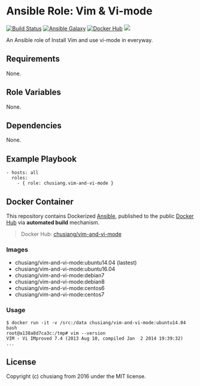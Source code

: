 # Ansible Role: Vim & Vi-mode

[![Build Status](https://travis-ci.org/chusiang/vim-and-vi-mode.ansible.role.svg?branch=master)](https://travis-ci.org/chusiang/vim-and-vi-mode.ansible.role) [![Ansible Galaxy](https://img.shields.io/badge/role-vim--and--vi--mode-blue.svg)](https://galaxy.ansible.com/chusiang/vim-and-vi-mode/) [![Docker Hub](https://img.shields.io/badge/docker-vim--and--vi--mode-blue.svg)](https://hub.docker.com/r/chusiang/vim-and-vi-mode/) [![](https://images.microbadger.com/badges/image/chusiang/vim-and-vi-mode.svg)](https://microbadger.com/images/chusiang/vim-and-vi-mode "Get your own image badge on microbadger.com")


An Ansible role of Install Vim and use vi-mode in everyway.

## Requirements

None.

## Role Variables

None.

## Dependencies

None.

## Example Playbook

    - hosts: all
      roles:
        - { role: chusiang.vim-and-vi-mode }

## Docker Container

This repository contains Dockerized [Ansible](https://github.com/ansible/ansible), published to the public [Docker Hub](https://hub.docker.com/) via **automated build** mechanism.

> Docker Hub: [chusiang/vim-and-vi-mode](https://hub.docker.com/r/chusiang/vim-and-vi-mode/)

### Images

* chusiang/vim-and-vi-mode:ubuntu14.04 (lastest)
* chusiang/vim-and-vi-mode:ubuntu16.04
* chusiang/vim-and-vi-mode:debian7
* chusiang/vim-and-vi-mode:debian8
* chusiang/vim-and-vi-mode:centos6
* chusiang/vim-and-vi-mode:centos7

### Usage

    $ docker run -it -v /src:/data chusiang/vim-and-vi-mode:ubuntu14.04 bash
    root@a138a8d7ca3c:/tmp# vim --version
    VIM - Vi IMproved 7.4 (2013 Aug 10, compiled Jan  2 2014 19:39:32)
    ...

## License

Copyright (c) chusiang from 2016 under the MIT license.

